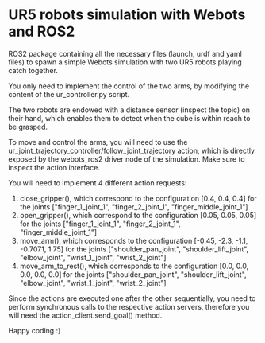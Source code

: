 # UR5 robots simulation with Webots and ROS2
ROS2 package containing all the necessary files (launch, urdf and yaml files) to spawn a simple Webots simulation with two UR5 robots playing catch together. 

You only need to implement the control of the two arms, by modifying the content of the 
ur_controller.py script.

The two robots are endowed with a distance sensor (inspect the topic) on their hand, which enables them to detect when the cube is within reach to be grasped.

To move and control the arms, you will need to use the ur_joint_trajectory_controller/follow_joint_trajectory action, which is directly exposed by the webots_ros2 driver node of the simulation. Make sure to inspect the action interface.

You will need to implement 4 different action requests:
1) close_gripper(), which correspond to the configuration [0.4, 0.4, 0.4] for the joints ["finger_1_joint_1", "finger_2_joint_1", "finger_middle_joint_1"]
2) open_gripper(), which correspond to the configuration [0.05, 0.05, 0.05] for the joints ["finger_1_joint_1", "finger_2_joint_1", "finger_middle_joint_1"]
3) move_arm(), which corresponds to the configuration [-0.45, -2.3, -1.1, -0.7071, 1.75] for the joints ["shoulder_pan_joint", "shoulder_lift_joint", "elbow_joint", "wrist_1_joint", "wrist_2_joint"]
4) move_arm_to_rest(), which corresponds to the configuration [0.0, 0.0, 0.0, 0.0, 0.0] for the joints ["shoulder_pan_joint", "shoulder_lift_joint", "elbow_joint", "wrist_1_joint", "wrist_2_joint"]

Since the actions are executed one after the other sequentially, you need to perform synchronous calls to the respective action servers, therefore you will need the action_client.send_goal() method.

Happy coding :)
